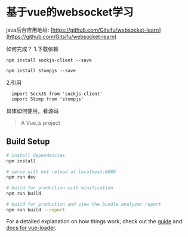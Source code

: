 # 基于vue的websocket学习

java后台应用地址: [https://github.com/Gitsifu/websocket-learn](https://github.com/Gitsifu/websocket-learn)

如何完成？
1.下载依赖
```
npm install sockjs-client --save

npm install stompjs --save
```
2.引用
```
  import SockJS from 'sockjs-client'
  import Stomp from 'stompjs'
```

具体如何使用，看源码


> A Vue.js project

## Build Setup

``` bash
# install dependencies
npm install

# serve with hot reload at localhost:8080
npm run dev

# build for production with minification
npm run build

# build for production and view the bundle analyzer report
npm run build --report
```

For a detailed explanation on how things work, check out the [guide](http://vuejs-templates.github.io/webpack/) and [docs for vue-loader](http://vuejs.github.io/vue-loader).
